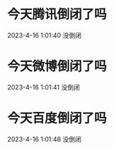 # 今天腾讯倒闭了吗

2023-4-16 1:01:40 没倒闭

# 今天微博倒闭了吗

2023-4-16 1:01:41 没倒闭

# 今天百度倒闭了吗

2023-4-16 1:01:48 没倒闭

